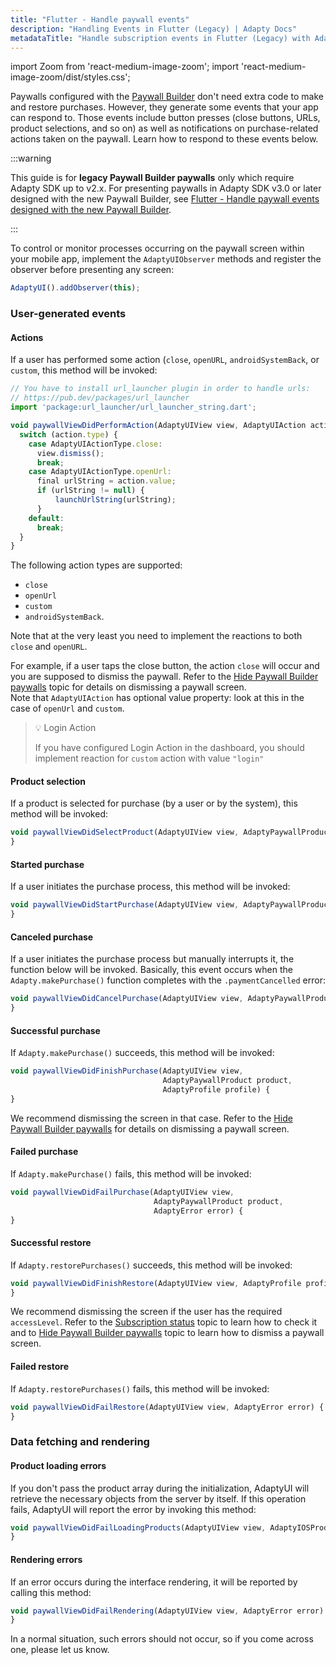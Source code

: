 ```yaml
---
title: "Flutter - Handle paywall events"
description: "Handling Events in Flutter (Legacy) | Adapty Docs"
metadataTitle: "Handle subscription events in Flutter (Legacy) with Adapty’s SDK."
---
```


import Zoom from 'react-medium-image-zoom';
import 'react-medium-image-zoom/dist/styles.css';

Paywalls configured with the [Paywall Builder](adapty-paywall-builder) don't need extra code to make and restore purchases. However, they generate some events that your app can respond to. Those events include button presses (close buttons, URLs, product selections, and so on) as well as notifications on purchase-related actions taken on the paywall. Learn how to respond to these events below.

:::warning

This guide is for **legacy Paywall Builder paywalls** only which require Adapty SDK up to v2.x. For presenting paywalls in Adapty SDK v3.0 or later designed with the new Paywall Builder, see [Flutter - Handle paywall events designed with the new Paywall Builder](flutter-handling-events).

:::

To control or monitor processes occurring on the paywall screen within your mobile app, implement the `AdaptyUIObserver` methods and register the observer before presenting any screen:

```javascript showLineNumbers title="Flutter"
AdaptyUI().addObserver(this);
```

### User-generated events

#### Actions

If a user has performed some action (`close`, `openURL`, `androidSystemBack`, or `custom`, this method will be invoked:

```javascript showLineNumbers title="Flutter"
// You have to install url_launcher plugin in order to handle urls:
// https://pub.dev/packages/url_launcher
import 'package:url_launcher/url_launcher_string.dart'; 

void paywallViewDidPerformAction(AdaptyUIView view, AdaptyUIAction action) {
  switch (action.type) {
    case AdaptyUIActionType.close:
      view.dismiss();
      break;
    case AdaptyUIActionType.openUrl:
      final urlString = action.value;
      if (urlString != null) {
          launchUrlString(urlString);
      }
    default:
      break;
  }
}
```

The following action types are supported:

- `close`
- `openUrl`
- `custom`
- `androidSystemBack`. 

Note that at the very least you need to implement the reactions to both `close` and `openURL`.

For example, if a user taps the close button, the action `close` will occur and you are supposed to dismiss the paywall. Refer to the [Hide Paywall Builder paywalls](hide-paywall-builder-paywalls) topic for details on dismissing a paywall screen.  
Note that `AdaptyUIAction` has optional value property: look at this in the case of `openUrl` and `custom`.

> 💡 Login Action
> 
> If you have configured Login Action in the dashboard, you should implement reaction for `custom` action with value `"login"`

#### Product selection

If a product is selected for purchase (by a user or by the system), this method will be invoked:

```javascript showLineNumbers title="Flutter"
void paywallViewDidSelectProduct(AdaptyUIView view, AdaptyPaywallProduct product) {
}
```

#### Started purchase

If a user initiates the purchase process, this method will be invoked:

```javascript showLineNumbers title="Flutter"
void paywallViewDidStartPurchase(AdaptyUIView view, AdaptyPaywallProduct product) {
}
```

#### Canceled purchase

If a user initiates the purchase process but manually interrupts it, the function below will be invoked. Basically, this event occurs when the `Adapty.makePurchase()` function completes with the `.paymentCancelled` error:

```javascript showLineNumbers title="Flutter"
void paywallViewDidCancelPurchase(AdaptyUIView view, AdaptyPaywallProduct product) {
}
```

#### Successful purchase

If `Adapty.makePurchase()` succeeds, this method will be invoked:

```javascript showLineNumbers title="Flutter"
void paywallViewDidFinishPurchase(AdaptyUIView view, 
                                  AdaptyPaywallProduct product, 
                                  AdaptyProfile profile) {
}
```

We recommend dismissing the screen in that case. Refer to the [Hide Paywall Builder paywalls](hide-paywall-builder-paywalls) for details on dismissing a paywall screen.

#### Failed purchase

If `Adapty.makePurchase()` fails, this method will be invoked:

```javascript showLineNumbers title="Flutter"
void paywallViewDidFailPurchase(AdaptyUIView view, 
                                AdaptyPaywallProduct product, 
                                AdaptyError error) {
}
```

#### Successful restore

If `Adapty.restorePurchases()` succeeds, this method will be invoked:

```javascript showLineNumbers title="Flutter"
void paywallViewDidFinishRestore(AdaptyUIView view, AdaptyProfile profile) {
}
```

We recommend dismissing the screen if the user has the required `accessLevel`. Refer to the [Subscription status](subscription-status) topic to learn how to check it and to [Hide Paywall Builder paywalls](hide-paywall-builder-paywalls) topic to learn how to dismiss a paywall screen.

#### Failed restore

If `Adapty.restorePurchases()` fails, this method will be invoked:

```javascript showLineNumbers title="Flutter"
void paywallViewDidFailRestore(AdaptyUIView view, AdaptyError error) {
}
```

### Data fetching and rendering

#### Product loading errors

If you don't pass the product array during the initialization, AdaptyUI will retrieve the necessary objects from the server by itself. If this operation fails, AdaptyUI will report the error by invoking this method:

```javascript showLineNumbers title="Flutter"
void paywallViewDidFailLoadingProducts(AdaptyUIView view, AdaptyIOSProductsFetchPolicy? fetchPolicy, AdaptyError error) {
}
```

#### Rendering errors

If an error occurs during the interface rendering, it will be reported by calling this method:

```javascript showLineNumbers title="Flutter"
void paywallViewDidFailRendering(AdaptyUIView view, AdaptyError error) {
}
```

In a normal situation, such errors should not occur, so if you come across one, please let us know.